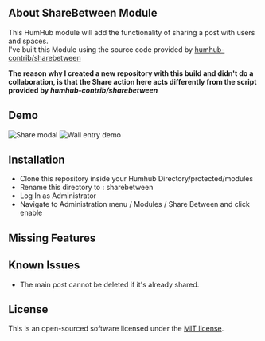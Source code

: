 ## About ShareBetween Module

This HumHub module will add the functionality of sharing a post with users and spaces.  
I've built this Module using the source code provided by [humhub-contrib/sharebetween](https://github.com/humhub-contrib/sharebetween)

**The reason why I created a new repository with this build and didn't do a collaboration, is that the Share action here acts differently from the script provided by _humhub-contrib/sharebetween_**

## Demo

![Share modal](https://max.al/uploads/md/humhub-sharebetween_modal.png)
![Wall entry demo](https://max.al/uploads/md/humhub-sharebetween_preview.png)

## Installation

- Clone this repository inside your Humhub Directory/protected/modules
- Rename this directory to : sharebetween
- Log In as Administrator
- Navigate to Administration menu / Modules / Share Between and click enable

## Missing Features

## Known Issues

- The main post cannot be deleted if it's already shared.

## License

This is an open-sourced software licensed under the [MIT license](https://opensource.org/licenses/MIT).
